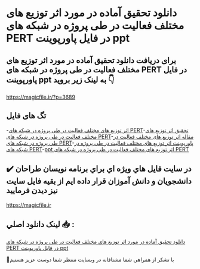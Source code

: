 # دانلود تحقیق آماده در مورد اثر توزیع های مختلف فعالیت در طی پروژه در شبکه های PERT در فایل پاورپوینت ppt

## برای دریافت دانلود تحقیق آماده در مورد اثر توزیع های مختلف فعالیت در طی پروژه در شبکه های PERT در فایل پاورپوینت ppt به لینک زیر بروید 👇

https://magicfile.ir/?p=3689

## تگ های فایل

-[اثر توزیع های مختلف فعالیت در طی پروژه در شبکه های PERT](https://magicfile.ir/product/%d8%aa%d8%ad%d9%82%db%8c%d9%82-%d8%a7%d8%ab%d8%b1-%d8%aa%d9%88%d8%b2%db%8c%d8%b9-%d9%87%d8%a7%db%8c-%d9%85%d8%ae%d8%aa%d9%84%d9%81-%d9%81%d8%b9%d8%a7%d9%84%db%8c%d8%aa-%d8%af%d8%b1-%d8%b7%db%8c-%d9%be%d8%b1%d9%88%da%98%d9%87-%d8%af%d8%b1-%d8%b4%d8%a8%da%a9%d9%87-%d9%87%d8%a7%db%8c-pert/)-[تحقیق اثر توزیع های مختلف فعالیت در طی پروژه در شبکه های PERT](https://magicfile.ir/product/%d8%aa%d8%ad%d9%82%db%8c%d9%82-%d8%a7%d8%ab%d8%b1-%d8%aa%d9%88%d8%b2%db%8c%d8%b9-%d9%87%d8%a7%db%8c-%d9%85%d8%ae%d8%aa%d9%84%d9%81-%d9%81%d8%b9%d8%a7%d9%84%db%8c%d8%aa-%d8%af%d8%b1-%d8%b7%db%8c-%d9%be%d8%b1%d9%88%da%98%d9%87-%d8%af%d8%b1-%d8%b4%d8%a8%da%a9%d9%87-%d9%87%d8%a7%db%8c-pert/)-[مقاله اثر توزیع های مختلف فعالیت در طی پروژه در شبکه های PERT](https://magicfile.ir/product/%d8%aa%d8%ad%d9%82%db%8c%d9%82-%d8%a7%d8%ab%d8%b1-%d8%aa%d9%88%d8%b2%db%8c%d8%b9-%d9%87%d8%a7%db%8c-%d9%85%d8%ae%d8%aa%d9%84%d9%81-%d9%81%d8%b9%d8%a7%d9%84%db%8c%d8%aa-%d8%af%d8%b1-%d8%b7%db%8c-%d9%be%d8%b1%d9%88%da%98%d9%87-%d8%af%d8%b1-%d8%b4%d8%a8%da%a9%d9%87-%d9%87%d8%a7%db%8c-pert/)-[پاورپوینت اثر توزیع های مختلف فعالیت در طی پروژه در شبکه های PERT](https://magicfile.ir/product/%d8%aa%d8%ad%d9%82%db%8c%d9%82-%d8%a7%d8%ab%d8%b1-%d8%aa%d9%88%d8%b2%db%8c%d8%b9-%d9%87%d8%a7%db%8c-%d9%85%d8%ae%d8%aa%d9%84%d9%81-%d9%81%d8%b9%d8%a7%d9%84%db%8c%d8%aa-%d8%af%d8%b1-%d8%b7%db%8c-%d9%be%d8%b1%d9%88%da%98%d9%87-%d8%af%d8%b1-%d8%b4%d8%a8%da%a9%d9%87-%d9%87%d8%a7%db%8c-pert/)-[ppt اثر توزیع های مختلف فعالیت در طی پروژه در شبکه های PERT](https://magicfile.ir/product/%d8%aa%d8%ad%d9%82%db%8c%d9%82-%d8%a7%d8%ab%d8%b1-%d8%aa%d9%88%d8%b2%db%8c%d8%b9-%d9%87%d8%a7%db%8c-%d9%85%d8%ae%d8%aa%d9%84%d9%81-%d9%81%d8%b9%d8%a7%d9%84%db%8c%d8%aa-%d8%af%d8%b1-%d8%b7%db%8c-%d9%be%d8%b1%d9%88%da%98%d9%87-%d8%af%d8%b1-%d8%b4%d8%a8%da%a9%d9%87-%d9%87%d8%a7%db%8c-pert/)

## ✔️ در سايت فايل هاي ويژه اي براي برنامه نويسان طراحان دانشجويان و دانش آموزان قرار داده ايم از بقيه فايل سايت نيز ديدن فرماييد

https://magicfile.ir


## لينک دانلود اصلي 📥 :

[دانلود تحقیق آماده در مورد اثر توزیع های مختلف فعالیت در طی پروژه در شبکه های PERT در فایل پاورپوینت ppt](https://magicfile.ir/product/%d8%aa%d8%ad%d9%82%db%8c%d9%82-%d8%a7%d8%ab%d8%b1-%d8%aa%d9%88%d8%b2%db%8c%d8%b9-%d9%87%d8%a7%db%8c-%d9%85%d8%ae%d8%aa%d9%84%d9%81-%d9%81%d8%b9%d8%a7%d9%84%db%8c%d8%aa-%d8%af%d8%b1-%d8%b7%db%8c-%d9%be%d8%b1%d9%88%da%98%d9%87-%d8%af%d8%b1-%d8%b4%d8%a8%da%a9%d9%87-%d9%87%d8%a7%db%8c-pert/) 


🙏با تشکر از همراهي شما مشتاقانه در وبسایت منتظر شما دوست عزیز هستیم

